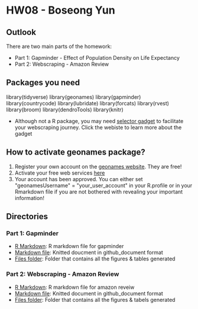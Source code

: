 # HW08 - Boseong Yun

## Outlook

There are two main parts of the homework:

* Part 1: Gapminder - Effect of Population Density on Life Expectancy
* Part 2: Webscraping - Amazon Review 

## Packages you need

library(tidyverse) 
library(geonames) 
library(gapminder) 
library(countrycode) 
library(lubridate) 
library(forcats) 
library(rvest) 
library(broom) 
library(dendroTools) 
library(knitr) 

* Although not a R package, you may need [selector gadget](https://selectorgadget.com/) to facilitate your webscraping journey. Click the webiste to learn more about the gadget


## How to activate geonames package? 
  1. Register your own account on the [geonames website](http://www.geonames.org/). They are free! 
  2. Activate your free web services [here](http://www.geonames.org/enablefreewebservice)
  3. Your account has been approved. You can either set "geonamesUsername" = "your_user_account" in your R.profile or in your Rmarkdown file if you are not bothered with revealing your important information! 

## Directories

###  Part 1: Gapminder

* [R Markdown](gapminder.Rmd): R markdown file for gapminder
* [Markdown file](gapminder.md): Knitted doucment in github_document format
* [Files folder](gapminder_files): Folder that contains all the figures & tables generated

### Part 2: Webscraping - Amazon Review

* [R Markdown](amazon_review.Rmd): R markdown file for amazon reveiw
* [Markdown file](amazon_review.md): Knitted document in github_document format
* [Files folder](amazon_review_files): Folder that contains all the figures & tabels generated
